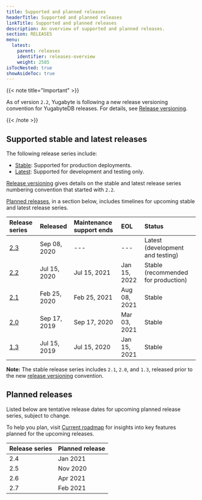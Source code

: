 ```yaml
---
title: Supported and planned releases
headerTitle: Supported and planned releases
linkTitle: Supported and planned releases
description: An overview of supported and planned releases.
section: RELEASES
menu:
  latest:
    parent: releases
    identifier: releases-overview
    weight: 2585
isTocNested: true
showAsideToc: true
---
```


{{< note title="Important" >}}

As of version `2.2`, Yugabyte is following a new release versioning convention for YugabyteDB releases.  For details, see [Release versioning](../versioning).

{{< /note >}}

## Supported stable and latest releases

The following release series include:

- [Stable](../versioning/#stable-releases): Supported for production deployments.
- [Latest](../versioning/#latest-releases): Supported for development and testing only.

[Release versioning](../versioning) gives details on the stable and latest release series numbering convention that started with `2.2`.

[Planned releases](#planned-releases), in a section below, includes timelines for upcoming stable and latest release series.

| Release series                      | Released     | Maintenance support ends | EOL          | Status                              |
| :---------------------------------- | :----------- | :----------------------- | :----------- | :----------------------------------- |
| [2.3](../whats-new/latest-releases) | Sep 08, 2020 | ---                      | ---          | Latest (development and testing)
| [2.2](../whats-new/stable-releases) | Jul 15, 2020 | Jul 15, 2021             | Jan 15, 2022 | Stable (recommended for production)
| [2.1](../earlier-releases/v2.1.0)   | Feb 25, 2020 | Feb 25, 2021             | Aug 08, 2021 | Stable
| [2.0](../earlier-releases/v2.0.0)   | Sep 17, 2019 | Sep 17, 2020             | Mar 03, 2021 | Stable
| [1.3](../earlier-releases/v1.3.0)   | Jul 15, 2019 | Jul 15, 2020             | Jan 15, 2021 | Stable

**Note:** The stable release series includes `2.1`, `2.0`, and `1.3`, released prior to the new [release versioning](../versioning) convention.

## Planned releases

Listed below are tentative release dates for upcoming planned release series, subject to change. 

To help you plan, visit [Current roadmap](https://github.com/yugabyte/yugabyte-db#current-roadmap) for insights into key features planned for the upcoming releases.

| Release series | Planned release |
| :------------- | --------------- |
| 2.4            | Jan 2021        |
| 2.5            | Nov 2020        |
| 2.6            | Apr 2021        |
| 2.7            | Feb 2021        |
